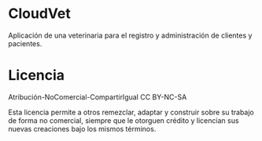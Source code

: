 # CloudVet
Aplicación de una veterinaria para el registro y administración de clientes y pacientes.
#  Licencia
Atribución-NoComercial-CompartirIgual
CC BY-NC-SA

Esta licencia permite a otros remezclar, adaptar y construir sobre su trabajo de forma no comercial, siempre que le otorguen crédito y licencian sus nuevas creaciones bajo los mismos términos.
